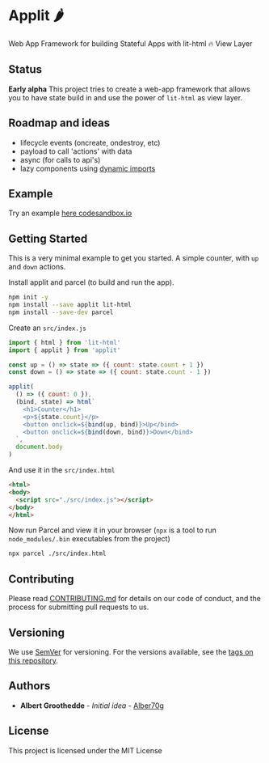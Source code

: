# Applit 🌶

Web App Framework for building Stateful Apps with lit-html 🔥 View Layer

## Status

**Early alpha** This project tries to create a web-app framework that allows you to 
have state build in and use the power of `lit-html` as view layer.

## Roadmap and ideas
  
* lifecycle events (oncreate, ondestroy, etc)
* payload to call 'actions' with data
* async (for calls to api's)
* lazy components using [dynamic imports](https://github.com/tc39/proposal-dynamic-import)

## Example

Try an example [here codesandbox.io](https://codesandbox.io/s/xlr2pvmro4?module=index.ts)

## Getting Started

This is a very minimal example to get you started. 
A simple counter, with `up` and `down` actions.

Install applit and parcel (to build and run the app).

```bash
npm init -y
npm install --save applit lit-html
npm install --save-dev parcel
```

Create an `src/index.js`

```javascript
import { html } from 'lit-html'
import { applit } from 'applit'

const up = () => state => ({ count: state.count + 1 })
const down = () => state => ({ count: state.count - 1 })

applit(
  () => ({ count: 0 }),
  (bind, state) => html`
    <h1>Counter</h1>
    <p>${state.count}</p>
    <button onclick=${bind(up, bind)}>Up</bind>
    <button onclick=${bind(down, bind)}>Down</bind>
  `,
  document.body
)

```

And use it in the `src/index.html`

```html
<html>
<body>
  <script src="./src/index.js"></script>
</body>
</html>
```

Now run Parcel and view it in your browser 
(`npx` is a tool to run `node_modules/.bin` executables from the project)

```bash
npx parcel ./src/index.html
```

## Contributing

Please read [CONTRIBUTING.md](https://gist.github.com/PurpleBooth/b24679402957c63ec426) for details on our code of conduct, and the process for submitting pull requests to us.

## Versioning

We use [SemVer](http://semver.org/) for versioning. For the versions available, see the [tags on this repository](https://github.com/your/project/tags). 

## Authors

* **Albert Groothedde** - *Initial idea* - [Alber70g](https://github.com/alber70g)

## License

This project is licensed under the MIT License

